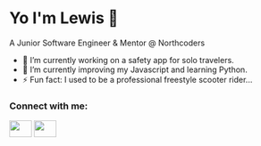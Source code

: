 # Yo I'm Lewis 👋
A Junior Software Engineer & Mentor @ Northcoders 

- 🔭 I’m currently working on a safety app for solo travelers.
- 🌱 I’m currently improving my Javascript and learning Python.
- ⚡ Fun fact: I used to be a professional freestyle scooter rider...

<h3 align="left">Connect with me:</h3>
<p align="left">
<a href="https://twitter.com/lewisdprice" target="blank"><img align="center" background-color="white" src="https://cdn.jsdelivr.net/npm/simple-icons@3.0.1/icons/twitter.svg" alt="" height="30" width="40" /></a>
<a href="https://www.linkedin.com/in/lewis-price/" target="blank"><img align="center" src="https://cdn.jsdelivr.net/npm/simple-icons@3.0.1/icons/linkedin.svg" alt="" height="30" width="40" /></a>
<!-- <a href="your link" target="blank"><img align="center" src="https://cdn.jsdelivr.net/npm/simple-icons@3.0.1/icons/instagram.svg" alt="" height="30" width="40" /></a>
<a href="your link" target="blank"><img align="center" src="https://cdn.jsdelivr.net/npm/simple-icons@3.0.1/icons/youtube.svg" alt="" height="30" width="40" /></a>
</p> -->
